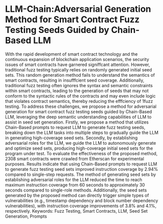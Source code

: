 # LLM-Chain:Adversarial Generation Method for Smart Contract Fuzz Testing Seeds Guided by Chain-Based LLM
With the rapid development of smart contract technology and the continuous
 expansion of blockchain application scenarios, the security issues of smart
contracts have garnered signiffcant attention. However, traditional fuzz testing
typically relies on randomly generated initial seed sets. This random generation
method fails to understand the semantics of smart contracts, resulting in insufffcient
 seed coverage. Additionally, traditional fuzz testing often ignores the syntax
and semantic constraints within smart contracts, leading to the generation of
seeds that may not conform to the syntactic rules of the contracts and may even
include logic that violates contract semantics, thereby reducing the efffciency of
1fuzz testing. To address these challenges, we propose a method for adversarial
generation for smart contract fuzz testing seeds guided by Chain-Based LLM,
leveraging the deep semantic understanding capabilities of LLM to assist in seed
set generation. Firstly, we propose a method that utilizes Chain-Based prompts
to request LLM to generate fuzz testing seeds, breaking down the LLM tasks
into multiple steps to gradually guide the LLM in generating high-coverage seed
sets. Secondly, by establishing adversarial roles for the LLM, we guide the LLM
to autonomously generate and optimize seed sets, producing high-coverage initial
seed sets for the program under test. To evaluate the effectiveness of the proposed
method, 2308 smart contracts were crawled from Etherscan for experimental
purposes. Results indicate that using Chain-Based prompts to request LLM to
generate fuzz testing seed sets improved instruction coverage by 2.94% compared
to single-step requests. The method of generating seed sets by establishing adversarial
 roles for the LLM reduced the time to reach maximum instruction coverage
from 60 seconds to approximately 30 seconds compared to single-role methods.
Additionally, the seed sets generated by the proposed method can directly trigger
simple types of vulnerabilities (e.g., timestamp dependency and block number
dependency vulnerabilities), with instruction coverage improvements of 3.8% and
4.1%, respectively.
Keywords: Fuzz Testing, Smart Contracts, LLM, Seed Set Generation, Prompts
